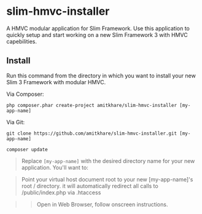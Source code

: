 # slim-hmvc-installer
A HMVC modular application for Slim Framework. Use this application to quickly setup and start working on a new Slim Framework 3 with HMVC capebilities.

## Install

Run this command from the directory in which you want to install your new Slim 3 Framework with modular HMVC.

Via Composer:

    php composer.phar create-project amitkhare/slim-hmvc-installer [my-app-name]

Via Git:

    git clone https://github.com/amitkhare/slim-hmvc-installer.git [my-app-name]

    composer update

> Replace `[my-app-name]` with the desired directory name for your new application. You'll want to:

> Point your virtual host document root to your new [my-app-name]'s root / directory. it will automatically redirect all calls to /public/index.php via .htaccess

>> Open in Web Browser, follow onscreen instructions.
